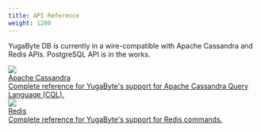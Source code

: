 ```yaml
---
title: API Reference
weight: 1200
---
```


YugaByte DB is currently in a wire-compatible with Apache Cassandra and Redis APIs. PostgreSQL API is in the works.

<div>
  <a class="section-link icon-offset" href="cassandra/">
    <div class="icon">
      <img src="/images/section_icons/api/cql.png" aria-hidden="true" />
    </div>
    <div class="text">
      Apache Cassandra
      <div class="caption">Complete reference for YugaByte's support for Apache Cassandra Query Language (CQL).</div>
    </div>
  </a>

  <a class="section-link icon-offset" href="redis/">
    <div class="icon">
      <img src="/images/section_icons/api/redis.png" aria-hidden="true" />
    </div>
    <div class="text">
      Redis
      <div class="caption">Complete reference for YugaByte's support for Redis commands.</div>
    </div>
  </a>
</div>
